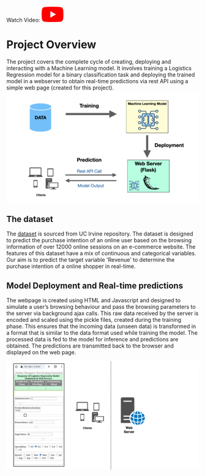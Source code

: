 Watch Video: 
<a href='https://www.youtube.com/watch?v=Ds4Z7GiiOeo' target='_blank'>
   <img src='https://github.com/jiteshsaini/files/blob/main/img/btn_youtube_2.png' height='40px'>
</a>
# Project Overview
The project covers the complete cycle of creating, deploying and interacting with a Machine Learning model. It involves training a Logistics Regression model for a binary classification task and deploying the trained model in a webserver to obtain real-time predictions via rest API using a simple web page (created for this project).
<img src='https://github.com/jiteshsaini/files/blob/main/img/ml-model-lifecycle.png'>

## The dataset
The <a href='https://archive.ics.uci.edu/dataset/468/online+shoppers+purchasing+intention+dataset'>dataset</a> is sourced from UC Irvine repository. The dataset is designed to predict the purchase intention of an online user based on the browsing information of over 12000 online  sessions on an e-commerce website. The features of this dataset have a mix of continuous and categorical variables. Our aim is to predict the target variable 'Revenue' to determine the purchase intention of a online shopper in real-time.

## Model Deployment and Real-time predictions
The webpage is created using HTML and Javascript and designed to simulate a user’s browsing behaviour and pass the browsing parameters to the server via background ajax calls. This raw data received by the server is encoded and scaled using the pickle files, created during the training phase. This ensures that the incoming data (unseen data) is transformed in a format that is similar to the data format used while training the model. The processed data is fed to the model for inference and predictions are obtained. The predictions are transmitted back to the browser and displayed on the web page.

<img src='https://github.com/jiteshsaini/files/blob/main/img/model-deployment.gif'>
